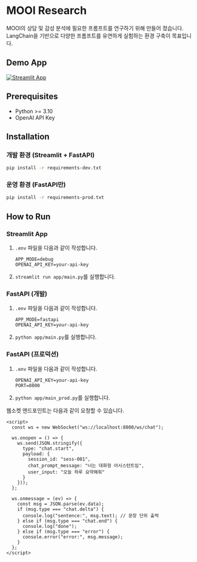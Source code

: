 # MOOI Research

MOOI의 상담 및 감성 분석에 필요한 프롬프트를 연구하기 위해 만들어 졌습니다.
LangChain을 기반으로 다양한 프롬프트를 유연하게 실험하는 환경 구축이 목표입니다.

## Demo App

[![Streamlit App](https://static.streamlit.io/badges/streamlit_badge_black_white.svg)](https://mooi-prompt-research.streamlit.app/)

## Prerequisites
- Python >= 3.10
- OpenAI API Key

## Installation

### 개발 환경 (Streamlit + FastAPI)
```bash
pip install -r requirements-dev.txt
```

### 운영 환경 (FastAPI만)
```bash
pip install -r requirements-prod.txt
```

## How to Run

### Streamlit App

1. `.env` 파일을 다음과 같이 작성합니다.

    ```
    APP_MODE=debug
    OPENAI_API_KEY=your-api-key
    ```

2. `streamlit run app/main.py`를 실행합니다.

### FastAPI (개발)

1. `.env` 파일을 다음과 같이 작성합니다.

    ```
    APP_MODE=fastapi
    OPENAI_API_KEY=your-api-key
    ```

2. `python app/main.py`를 실행합니다.

### FastAPI (프로덕션)

1. `.env` 파일을 다음과 같이 작성합니다.

    ```
    OPENAI_API_KEY=your-api-key
    PORT=8000
    ```

2. `python app/main_prod.py`를 실행합니다.

웹소켓 엔드포인트는 다음과 같이 요청할 수 있습니다.

```
<script>
  const ws = new WebSocket("ws://localhost:8000/ws/chat");

  ws.onopen = () => {
    ws.send(JSON.stringify({
      type: "chat.start",
      payload: {
        session_id: "sess-001",
        chat_prompt_message: "너는 대화형 어시스턴트임",
        user_input: "오늘 하루 요약해줘"
      }
    }));
  };

  ws.onmessage = (ev) => {
    const msg = JSON.parse(ev.data);
    if (msg.type === "chat.delta") {
      console.log("sentence:", msg.text); // 문장 단위 출력
    } else if (msg.type === "chat.end") {
      console.log("done");
    } else if (msg.type === "error") {
      console.error("error:", msg.message);
    }
  };
</script>
```
